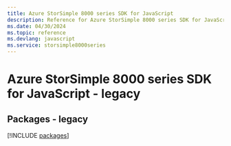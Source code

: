 ```yaml
---
title: Azure StorSimple 8000 series SDK for JavaScript
description: Reference for Azure StorSimple 8000 series SDK for JavaScript
ms.date: 04/30/2024
ms.topic: reference
ms.devlang: javascript
ms.service: storsimple8000series
---
```

# Azure StorSimple 8000 series SDK for JavaScript - legacy
## Packages - legacy
[!INCLUDE [packages](storsimple-8000-series-index.md)]